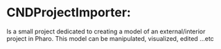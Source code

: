 # CNDProjectImporter:
Is a small project dedicated to creating a model of an external/interior project in Pharo. This model can be manipulated, visualized, edited ...etc
